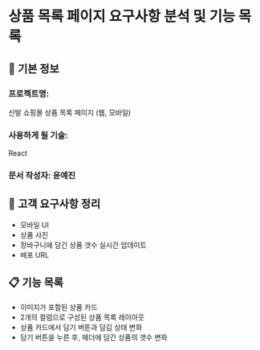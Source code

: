 # 상품 목록 페이지 요구사항 분석 및 기능 목록

## 📌 기본 정보

### 프로젝트명:

신발 쇼핑몰 상품 목록 페이지 (웹, 모바일)

### 사용하게 될 기술:

React

### 문서 작성자: 윤예진

## 📝 고객 요구사항 정리

- 모바일 UI
- 상품 사진
- 장바구니에 담긴 상품 갯수 실시간 업데이트
- 배포 URL

## 📋 기능 목록

- 이미지가 포함된 상품 카드
- 2개의 컬럼으로 구성된 상품 목록 레이아웃
- 상품 카드에서 담기 버튼과 담김 상태 변화
- 담기 버튼을 누른 후, 헤더에 담긴 상품의 갯수 변화

